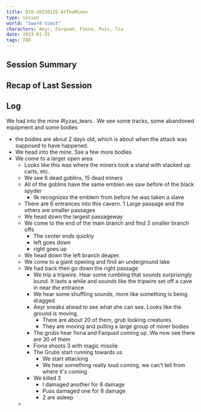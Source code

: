```yaml
---
title: 018-20230125-AtTheMines
type: sesion
world: "Sword Coast"
characters: Aeyr, Farquad, Fiona, Puss, Tia
date: 2023-01-25
tags: TBD
---
```


## Session Summary

## Recap of Last Session

## Log

We had into the mine #lyzas_tears . We see some tracks, some abandoned equipment and some bodies
* the bodies are about 2 days old, which is about when the attack was supposed to have happened.
* We head into the mine. Sse a few more bodies
* We come to a larger open area
	* Looks like this was where the miners took a stand with stacked up carts, etc.
	* We see 6 dead goblins, 15 dead miners
	* All of the goblins have the same emblen we saw before of the black spyder
		* Ilk recognizes the emblem from before he was taken a slave 
	* There are 6 entrances into this cavern. 1 Large passage and the others are smaller passages
	* We head down the largest passageway
	* We come to the end of the main branch and find 3 smaller branch offs
		* The center ends quickly
		* left goes down
		* right goes up
	* We head down the left branch deaper. 
	* We come to a giant opening and find an underground lake
	* We had back then go down the right passage
		* We trip a tripwire. Hear some rumbling that sounds surprisingly lound. It lasts a while and sounds like the tripwire set off a cave in near the entrance
		* We hear some shuffling sounds, more like something is being dragged
		* Aeyr sneaks ahead to see what she can see. Looks like the ground is moving.
			* There are about 20 of them, grub looking creatures
			* They are moving and pulling a large group of miner bodies
		* The grubs hear fiona and Farquad coming up. We now see there are 30 of them
		* Fiona shoots 3 with magic missile 
		* The Grubs start running towards us
			* We start attacking
			* We hear something really loud coming, we can't tell from where it's coming
		* We killed 3
			* I damaged another for 8 damage
			* Puss damaged one for 8 damage
			* 2 are asleep
	* 